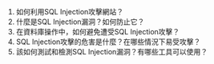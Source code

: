 

1. 如何利用SQL Injection攻擊網站？
2. 什麼是SQL Injection漏洞？如何防止它？
3. 在資料庫操作中，如何避免遭受SQL Injection攻擊？
4. SQL Injection攻擊的危害是什麼？在哪些情況下易受攻擊？
5. 該如何測試和檢測SQL Injection漏洞？有哪些工具可以使用？